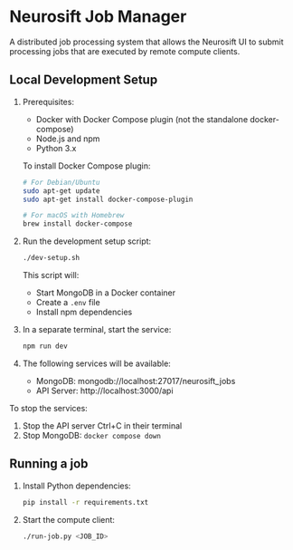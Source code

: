 # Neurosift Job Manager

A distributed job processing system that allows the Neurosift UI to submit processing jobs that are executed by remote compute clients.

## Local Development Setup

1. Prerequisites:
   - Docker with Docker Compose plugin (not the standalone docker-compose)
   - Node.js and npm
   - Python 3.x

   To install Docker Compose plugin:
   ```bash
   # For Debian/Ubuntu
   sudo apt-get update
   sudo apt-get install docker-compose-plugin

   # For macOS with Homebrew
   brew install docker-compose
   ```

2. Run the development setup script:
   ```bash
   ./dev-setup.sh
   ```
   This script will:
   - Start MongoDB in a Docker container
   - Create a `.env` file
   - Install npm dependencies

3. In a separate terminal, start the service:

   ```bash
   npm run dev
   ```

4. The following services will be available:
   - MongoDB: mongodb://localhost:27017/neurosift_jobs
   - API Server: http://localhost:3000/api

To stop the services:
1. Stop the API server  Ctrl+C in their terminal
2. Stop MongoDB: `docker compose down`

## Running a job

1. Install Python dependencies:
   ```bash
   pip install -r requirements.txt
   ```

2. Start the compute client:
   ```bash
   ./run-job.py <JOB_ID>
   ```
